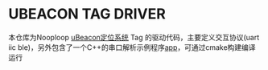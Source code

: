 # UBEACON TAG DRIVER

本仓库为Nooploop [uBeacon定位系统](https://support.nooploop.com/cn/ubeacon/) Tag 的驱动代码，主要定义交互协议(uart iic ble)，另外包含了一个C++的串口解析示例程序[app](./app)，可通过cmake构建编译运行
